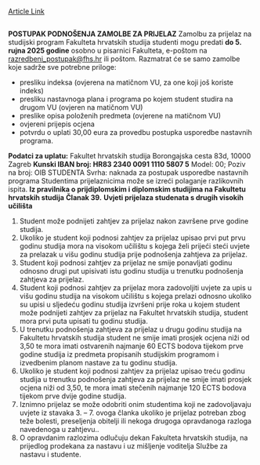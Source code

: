 [Article Link](https://www.fhs.hr/studiji/upis_na_fhs/prijelazi_na_fhs)

## 
**POSTUPAK PODNOŠENJA ZAMOLBE ZA PRIJELAZ**
Zamolbu za prijelaz na studijski program Fakulteta hrvatskih studija studenti mogu predati **do 5. rujna 2025 godine** osobno u pisarnici Fakulteta, e-poštom na razredbeni_postupak@fhs.hr ili poštom. Razmatrat će se samo zamolbe koje sadrže sve potrebne priloge: 
  * presliku indeksa (ovjerena na matičnom VU, za one koji još koriste indeks)
  * presliku nastavnoga plana i programa po kojem student studira na drugom VU (ovjeren na matičnom VU)
  * preslike opisa položenih predmeta (ovjerene na matičnom VU)
  * ovjereni prijepis ocjena
  * potvrdu o uplati 30,00 eura za provedbu postupka usporedbe nastavnih programa.


**Podatci za uplatu:**
Fakultet hrvatskih studija
Borongajska cesta 83d, 10000 Zagreb
**Kunski IBAN broj: HR83 2340 0091 1110 5807 5**
Model: 00; Poziv na broj: OIB STUDENTA
Svrha: naknada za postupak usporedbe nastavnih programa
Studentima prijelaznicima može se izreći polaganje razlikovnih ispita.
**Iz pravilnika o prijdiplomskim i diplomskim studijima na Fakultetu hrvatskih studija**
**Članak 39.**
**Uvjeti prijelaza studenata s drugih visokih učilišta**
  1. Student može podnijeti zahtjev za prijelaz nakon završene prve godine studija.
  2. Ukoliko je student koji podnosi zahtjev za prijelaz upisao prvi put prvu godinu studija mora na visokom učilištu s kojega želi prijeći steći uvjete za prelazak u višu godinu studija prije podnošenja zahtjeva za prijelaz.
  3. Student koji podnosi zahtjev za prijelaz ne smije ponavljati godinu odnosno drugi put upisivati istu godinu studija u trenutku podnošenja zahtjeva za prijelaz.
  4. Student koji podnosi zahtjev za prijelaz mora zadovoljiti uvjete za upis u višu godinu studija na visokom učilištu s kojega prelazi odnosno ukoliko su upisi u sljedeću godinu studija izvršeni prije roka u kojem student može podnijeti zahtjev za prijelaz na Fakultet hrvatskih studija, student mora prvi puta upisati tu godinu studija.
  5. U trenutku podnošenja zahtjeva za prijelaz u drugu godinu studija na Fakultetu hrvatskih studija student ne smije imati prosjek ocjena niži od 3,50 te mora imati ostvarenih najmanje 60 ECTS bodova tijekom prve godine studija iz predmeta propisanih studijskim programom i izvedbenim planom nastave za tu godinu studija.
  6. Ukoliko je student koji podnosi zahtjev za prijelaz upisao treću godinu studija u trenutku podnošenja zahtjeva za prijelaz ne smije imati prosjek ocjena niži od 3,50, te mora imati stečenih najmanje 120 ECTS bodova tijekom prve dvije godine studija.
  7. Iznimno prijelaz se može odobriti onim studentima koji ne zadovoljavaju uvjete iz stavaka 3. – 7. ovoga članka ukoliko je prijelaz potreban zbog teže bolesti, preseljenja obitelji ili nekoga drugoga opravdanoga razloga navedenoga u zahtjevu..
  8. O opravdanim razlozima odlučuju dekan Fakulteta hrvatskih studija, na prijedlog prodekana za nastavu i uz mišljenje voditelja Službe za nastavu i studente.


  

